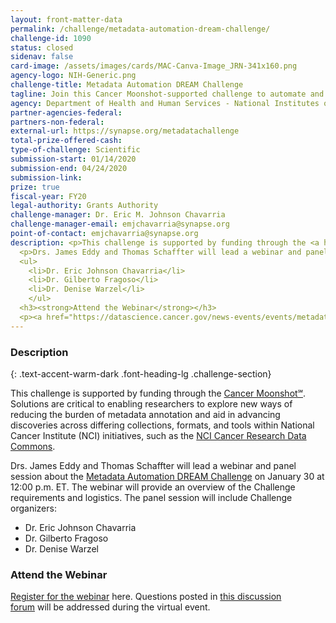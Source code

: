 ```yaml
---
layout: front-matter-data
permalink: /challenge/metadata-automation-dream-challenge/
challenge-id: 1090
status: closed
sidenav: false
card-image: /assets/images/cards/MAC-Canva-Image_JRN-341x160.png
agency-logo: NIH-Generic.png
challenge-title: Metadata Automation DREAM Challenge
tagline: Join this Cancer Moonshot-supported challenge to automate and harmonize the metadata annotation of structured data.
agency: Department of Health and Human Services - National Institutes of Health
partner-agencies-federal:
partners-non-federal:
external-url: https://synapse.org/metadatachallenge
total-prize-offered-cash:
type-of-challenge: Scientific
submission-start: 01/14/2020
submission-end: 04/24/2020
submission-link: 
prize: true
fiscal-year: FY20
legal-authority: Grants Authority
challenge-manager: Dr. Eric M. Johnson Chavarria
challenge-manager-email: emjchavarria@synapse.org
point-of-contact: emjchavarria@synapse.org
description: <p>This challenge is supported by funding through the <a href="https://www.cancer.gov/research/key-initiatives/moonshot-cancer-initiative" target="_blank" rel="noopener">Cancer Moonshot℠</a>. Solutions are critical to enabling researchers to explore new ways of reducing the burden of metadata annotation and aid in advancing discoveries across differing collections, formats, and tools within National Cancer Institute (NCI) initiatives, such as the <a href="https://datascience.cancer.gov/data-commons" target="_blank" rel="noopener">NCI Cancer Research Data Commons</a>.</p>
  <p>Drs. James Eddy and Thomas Schaffter will lead a webinar and panel session about the <a href="https://www.synapse.org/#!Synapse:syn18065891/wiki/588180" target="_blank" rel="noopener">Metadata Automation DREAM Challenge</a> on January 30 at 12:00 p.m. ET. The webinar will provide an overview of the Challenge requirements and logistics. The panel session will include Challenge organizers:</p>
  <ul>
    <li>Dr. Eric Johnson Chavarria</li>
    <li>Dr. Gilberto Fragoso</li>
    <li>Dr. Denise Warzel</li>
    </ul>
  <h3><strong>Attend the Webinar</strong></h3>
  <p><a href="https://datascience.cancer.gov/news-events/events/metadata-automation-dream-challenge-webinar" target="_blank" rel="noopener">Register for the webinar</a> here. Questions posted in <a href="https://www.synapse.org/#!Synapse:syn18065891/discussion/default" target="_blank" rel="noopener">this discussion forum</a> will be addressed during the virtual event.</p>
---
```




<!-- Description start -->
### Description
{: .text-accent-warm-dark .font-heading-lg .challenge-section}

<p>This challenge is supported by funding through the <a href="https://www.cancer.gov/research/key-initiatives/moonshot-cancer-initiative" target="_blank" rel="noopener">Cancer Moonshot℠</a>. Solutions are critical to enabling researchers to explore new ways of reducing the burden of metadata annotation and aid in advancing discoveries across differing collections, formats, and tools within National Cancer Institute (NCI) initiatives, such as the <a href="https://datascience.cancer.gov/data-commons" target="_blank" rel="noopener">NCI Cancer Research Data Commons</a>.</p>
<p>Drs. James Eddy and Thomas Schaffter will lead a webinar and panel session about the <a href="https://www.synapse.org/#!Synapse:syn18065891/wiki/588180" target="_blank" rel="noopener">Metadata Automation DREAM Challenge</a> on January 30 at 12:00 p.m. ET. The webinar will provide an overview of the Challenge requirements and logistics. The panel session will include Challenge organizers:</p>
<ul>
  <li>Dr. Eric Johnson Chavarria</li>
  <li>Dr. Gilberto Fragoso</li>
  <li>Dr. Denise Warzel</li>
  </ul>
<h3><strong>Attend the Webinar</strong></h3>
<p><a href="https://datascience.cancer.gov/news-events/events/metadata-automation-dream-challenge-webinar" target="_blank" rel="noopener">Register for the webinar</a> here. Questions posted in <a href="https://www.synapse.org/#!Synapse:syn18065891/discussion/default" target="_blank" rel="noopener">this discussion forum</a> will be addressed during the virtual event.</p>
